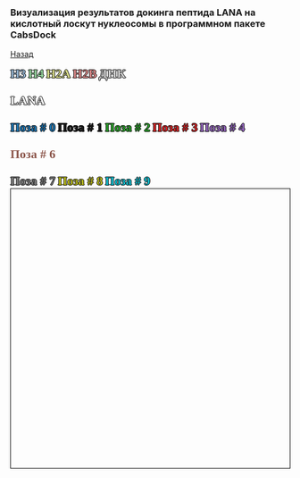 ### Визуализация результатов докинга пептида LANA на кислотный лоскут нуклеосомы в программном пакете CabsDock
[Назад](https://intbio.org/grant_2018_RNFmoluch/year2.html)

<html lang="en">
<head>
  <meta charset="utf-8">
</head>
<body>
  <p style="color:#94b4d1;font-size:22px;font-family:verdana;font-weight: bold;text-shadow: -1px 0 black, 0 1px black, 1px 0 black, 0 -1px black;display: inline">H3</p> 
  <p style="color:#94d19c;font-size:22px;font-family:verdana;font-weight: bold;text-shadow: -1px 0 black, 0 1px black, 1px 0 black, 0 -1px black;display: inline">H4</p>
  <p style="color:#d6d989;font-size:22px;font-family:verdana;font-weight: bold;text-shadow: -1px 0 black, 0 1px black, 1px 0 black, 0 -1px black;display: inline">H2A</p>
  <p style="color:#d98989;font-size:22px;font-family:verdana;font-weight: bold;text-shadow: -1px 0 black, 0 1px black, 1px 0 black, 0 -1px black;display: inline">H2B</p>
  <p style="color:#d6d6d6;font-size:22px;font-family:verdana;font-weight: bold;text-shadow: -1px 0 black, 0 1px black, 1px 0 black, 0 -1px black;display: inline">ДНК</p>
  <p style="color:#ffffff;font-size:22px;font-family:verdana;font-weight: bold;text-shadow: -1px 0 black, 0 1px black, 1px 0 black, 0 -1px black">LANA</p>
  
  <p style="color:#1f77b4;font-size:22px;font-family:verdana;font-weight: bold;text-shadow: -1px 0 black, 0 1px black, 1px 0 black, 0 -1px black;display: inline">Поза # 0</p>
  <p style="color:#xff7f0e;font-size:22px;font-family:verdana;font-weight: bold;text-shadow: -1px 0 black, 0 1px black, 1px 0 black, 0 -1px black;display: inline">Поза # 1</p>
  <p style="color:#2ca02c;font-size:22px;font-family:verdana;font-weight: bold;text-shadow: -1px 0 black, 0 1px black, 1px 0 black, 0 -1px black;display: inline">Поза # 2</p>
  <p style="color:#d62728;font-size:22px;font-family:verdana;font-weight: bold;text-shadow: -1px 0 black, 0 1px black, 1px 0 black, 0 -1px black;display: inline">Поза # 3</p>
  <p style="color:#9467bd;font-size:22px;font-family:verdana;font-weight: bold;text-shadow: -1px 0 black, 0 1px black, 1px 0 black, 0 -1px black;display: inline">Поза # 4</p>
  <p style="color:#8c564b;font-size:22px;font-family:verdana;font-weight: bold;text-shadow: -1px 0 black, 0 1px black, 1px 0 black, 0 -1px black>Поза # 5</p>
  <p style="color:#e377c2;font-size:22px;font-family:verdana;font-weight: bold;text-shadow: -1px 0 black, 0 1px black, 1px 0 black, 0 -1px black;display: inline">Поза # 6</p>
  <p style="color:#7f7f7f;font-size:22px;font-family:verdana;font-weight: bold;text-shadow: -1px 0 black, 0 1px black, 1px 0 black, 0 -1px black;display: inline">Поза # 7</p>
  <p style="color:#bcbd22;font-size:22px;font-family:verdana;font-weight: bold;text-shadow: -1px 0 black, 0 1px black, 1px 0 black, 0 -1px black;display: inline">Поза # 8</p>
  <p style="color:#17becf;font-size:22px;font-family:verdana;font-weight: bold;text-shadow: -1px 0 black, 0 1px black, 1px 0 black, 0 -1px black;display: inline">Поза # 9</p>
 
  <script src="https://unpkg.com/ngl@2.0.0-dev.35/dist/ngl.js"></script>
  <script>
    document.addEventListener("DOMContentLoaded", function () {
      var stage = new NGL.Stage("viewport",{ backgroundColor:"#FFFFFF" });
      stage.loadFile("all_peptides_cabs.pdb").then(function (nucl) {
        var aspectRatio = 2;
        var radius = 1.5;

        nucl.addRepresentation('cartoon', {
           "sele": ":A :E", "color": 0x94b4d1,"aspectRatio":aspectRatio, "radius":radius,"radiusSegments":1,"capped":0 });
        nucl.addRepresentation('cartoon', {
           "sele": ":B :F", "color": 0x94d19c,"aspectRatio":aspectRatio, "radius":radius,"radiusSegments":1,"capped":0 });
        nucl.addRepresentation('cartoon', {
           "sele": ":C :G", "color": 0xd6d989,"aspectRatio":aspectRatio, "radius":radius,"radiusSegments":1,"capped":0 });
        nucl.addRepresentation('cartoon', {
           "sele": ":D :H", "color": 0xd98989,"aspectRatio":aspectRatio, "radius":radius,"radiusSegments":1,"capped":0 });
        nucl.addRepresentation('cartoon', {
           "sele": "nucleic", "color": 0xd6d6d6,"aspectRatio":aspectRatio, "radius":radius,"radiusSegments":1,"capped":0 });
        nucl.addRepresentation('base', {
           "sele": "nucleic", "color": 0xd6d6d6});
           
        nucl.addRepresentation('tube', {
           "sele": ":K", "color": 0xffffff,"aspectRatio":aspectRatio, "radius":0.5,"radiusSegments":1,"capped":0 });
        nucl.addRepresentation('tube', {
           "sele": ":L", "color": 0x1f77b4,"aspectRatio":aspectRatio, "radius":0.5,"radiusSegments":1,"capped":0 });
        nucl.addRepresentation('tube', {
           "sele": ":M", "color": 0xff7f0e,"aspectRatio":aspectRatio, "radius":0.5,"radiusSegments":1,"capped":0 });
        nucl.addRepresentation('tube', {
           "sele": ":N", "color": 0x2ca02c,"aspectRatio":aspectRatio, "radius":0.5,"radiusSegments":1,"capped":0 });
        nucl.addRepresentation('tube', {
           "sele": ":O", "color": 0xd62728,"aspectRatio":aspectRatio, "radius":0.5,"radiusSegments":1,"capped":0 });
        nucl.addRepresentation('tube', {
           "sele": ":P", "color": 0x9467bd,"aspectRatio":aspectRatio, "radius":0.5,"radiusSegments":1,"capped":0 });
        nucl.addRepresentation('tube', {
           "sele": ":Q", "color": 0x8c564b,"aspectRatio":aspectRatio, "radius":0.5,"radiusSegments":1,"capped":0 });
        nucl.addRepresentation('tube', {
           "sele": ":R", "color": 0xe377c2,"aspectRatio":aspectRatio, "radius":0.5,"radiusSegments":1,"capped":0 });
        nucl.addRepresentation('tube', {
           "sele": ":S", "color": 0x7f7f7f,"aspectRatio":aspectRatio, "radius":0.5,"radiusSegments":1,"capped":0 });
        nucl.addRepresentation('tube', {
           "sele": ":T", "color": 0xbcbd22,"aspectRatio":aspectRatio, "radius":0.5,"radiusSegments":1,"capped":0 });
        nucl.addRepresentation('tube', {
           "sele": ":U", "color": 0x17becf,"aspectRatio":aspectRatio, "radius":0.5,"radiusSegments":1,"capped":0 });

        nucl.autoView();
      });
    });
  </script>
  <div id="viewport" style="width:500px; height:500px; border: thin solid black"></div>
</body>
</html>
